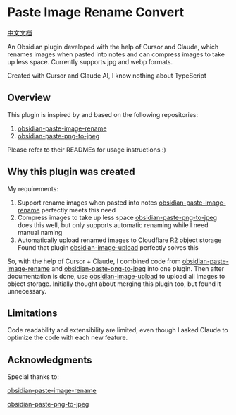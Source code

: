 # Paste Image Rename Convert

[中文文档](README-zh.md)


An Obsidian plugin developed with the help of Cursor and Claude, which renames images when pasted into notes and can compress images to take up less space. Currently supports jpg and webp formats.

Created with Cursor and Claude AI, I know nothing about TypeScript

## Overview

This plugin is inspired by and based on the following repositories:

1. [obsidian-paste-image-rename](https://github.com/reorx/obsidian-paste-image-rename)
2. [obsidian-paste-png-to-jpeg](https://github.com/musug/obsidian-paste-png-to-jpeg)

Please refer to their READMEs for usage instructions :)

## Why this plugin was created

My requirements:

1. Support rename images when pasted into notes
   [obsidian-paste-image-rename](https://github.com/reorx/obsidian-paste-image-rename) perfectly meets this need
2. Compress images to take up less space
   [obsidian-paste-png-to-jpeg](https://github.com/musug/obsidian-paste-png-to-jpeg) does this well, but only supports automatic renaming while I need manual naming
3. Automatically upload renamed images to Cloudflare R2 object storage
   Found that plugin [obsidian-image-upload](https://github.com/yy4382/obsidian-image-upload) perfectly solves this

So, with the help of Cursor + Claude, I combined code from [obsidian-paste-image-rename](https://github.com/reorx/obsidian-paste-image-rename) and [obsidian-paste-png-to-jpeg](https://github.com/musug/obsidian-paste-png-to-jpeg) into one plugin. Then after documentation is done, use [obsidian-image-upload](https://github.com/yy4382/obsidian-image-upload) to upload all images to object storage. Initially thought about merging this plugin too, but found it unnecessary.

## Limitations

Code readability and extensibility are limited, even though I asked Claude to optimize the code with each new feature.

## Acknowledgments

Special thanks to:

[obsidian-paste-image-rename](https://github.com/reorx/obsidian-paste-image-rename)

[obsidian-paste-png-to-jpeg](https://github.com/musug/obsidian-paste-png-to-jpeg)
